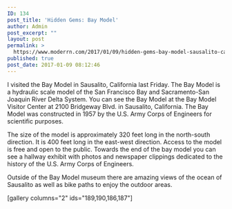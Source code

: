 ```yaml
---
ID: 134
post_title: 'Hidden Gems: Bay Model'
author: Admin
post_excerpt: ""
layout: post
permalink: >
  https://www.moderrn.com/2017/01/09/hidden-gems-bay-model-sausalito-ca/
published: true
post_date: 2017-01-09 08:12:46
---
```

I visited the Bay Model in Sausalito, California last Friday. The Bay Model is a hydraulic scale model of the San Francisco Bay and Sacramento-San Joaquin River Delta System. You can see the Bay Model at the Bay Model Visitor Center at 2100 Bridgeway Blvd. in Sausalito, California. The Bay Model was constructed in 1957 by the U.S. Army Corps of Engineers for scientific purposes.
<!--more-->
The size of the model is approximately 320 feet long in the north-south direction. It is 400 feet long in the east-west direction. Access to the model is free and open to the public. Towards the end of the bay model you can see a hallway exhibit with photos and newspaper clippings dedicated to the history of the U.S. Army Corps of Engineers.

Outside of the Bay Model museum there are amazing views of the ocean of Sausalito as well as bike paths to enjoy the outdoor areas.

[gallery columns="2" ids="189,190,186,187"]
